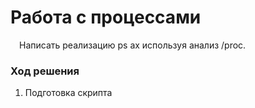 # Работа с процессами #
&ensp;&ensp;Написать реализацию ps ax используя анализ /proc.<br/>
### Ход решения ###
1. Подготовка скрипта<br/>
```shell

```

